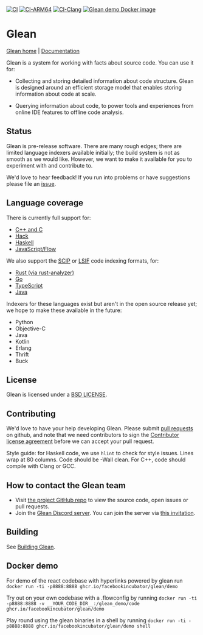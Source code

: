 [![CI](https://github.com/facebookincubator/Glean/actions/workflows/ci.yml/badge.svg)](https://github.com/facebookincubator/Glean/actions/workflows/ci.yml)
[![CI-ARM64](https://github.com/facebookincubator/Glean/actions/workflows/ci-arm64.yml/badge.svg)](https://github.com/facebookincubator/Glean/actions/workflows/ci-arm64.yml)
[![CI-Clang](https://github.com/facebookincubator/Glean/actions/workflows/ci-clang-rocksdb.yml/badge.svg)](https://github.com/facebookincubator/Glean/actions/workflows/ci-clang-rocksdb.yml)
[![Glean demo Docker image](https://github.com/facebookincubator/Glean/actions/workflows/glean-docker.yml/badge.svg)](https://github.com/facebookincubator/Glean/actions/workflows/glean-docker.yml)

# Glean

[Glean home](https://glean.software) | [Documentation](https://glean.software/docs/introduction)

Glean is a system for working with facts about source code. You can
use it for:

* Collecting and storing detailed information about code
  structure. Glean is designed around an efficient storage model that
  enables storing information about code at scale.

* Querying information about code, to power tools and experiences from
  online IDE features to offline code analysis.

## Status

Glean is pre-release software. There are many rough edges; there are
limited language indexers available initially; the build system is not as smooth
as we would like. However, we want to make it available for you to experiment
with and contribute to.

We'd love to hear feedback! If you run into problems or have
suggestions please file an
[issue](https://github.com/facebookincubator/Glean/issues).

## Language coverage

There is currently full support for:

* [C++ and C](https://glean.software/docs/indexer/cxx)
* [Hack](https://glean.software/docs/indexer/hack)
* [Haskell](https://glean.software/docs/indexer/haskell)
* [JavaScript/Flow](https://glean.software/docs/indexer/flow)

We also support the [SCIP](https://github.com/sourcegraph/scip) or [LSIF](https://lsif.dev) code indexing formats, for:

* [Rust (via rust-analyzer)](https://glean.software/docs/indexer/lsif-rust)
* [Go](https://glean.software/docs/indexer/lsif-go)
* [TypeScript](https://glean.software/docs/indexer/lsif-typescript)
* [Java](https://glean.software/docs/indexer/lsif-java)

Indexers for these languages exist but aren't in the open source
release yet; we hope to make these available in the future:

* Python
* Objective-C
* Java
* Kotlin
* Erlang
* Thrift
* Buck

## License

Glean is licensed under a [BSD LICENSE](LICENSE).

## Contributing

We'd love to have your help developing Glean. Please submit [pull
requests](https://github.com/facebookincubator/Glean/pulls) on github,
and note that we need contributors to sign the [Contributor license
agreement](https://code.facebook.com/cla) before we can accept your
pull request.

Style guide: for Haskell code, we use `hlint` to check for style issues. Lines
wrap at 80 columns. Code should be -Wall clean. For C++, code should compile
with Clang or GCC.

## How to contact the Glean team

- Visit [the project GitHub repo](https://github.com/facebookincubator/Glean) to view the source code, open issues or pull requests.
- Join the [Glean Discord server](https://discord.com/channels/280033776820813825/505370075402862594/808027763868827659). You can join the server via [this invitation](https://discord.gg/w3s6X6QAHZ).
## Building

See [Building Glean](https://glean.software/docs/building).

## Docker demo

For demo of the react codebase with hyperlinks powered by glean run
`docker run -ti -p8888:8888 ghcr.io/facebookincubator/glean/demo`

Try out on your own codebase with a .flowconfig by running
`docker run -ti -p8888:8888 -v __YOUR_CODE_DIR__:/glean_demo/code ghcr.io/facebookincubator/glean/demo`

Play round using the glean binaries in a shell by running
`docker run -ti -p8888:8888 ghcr.io/facebookincubator/glean/demo shell`
